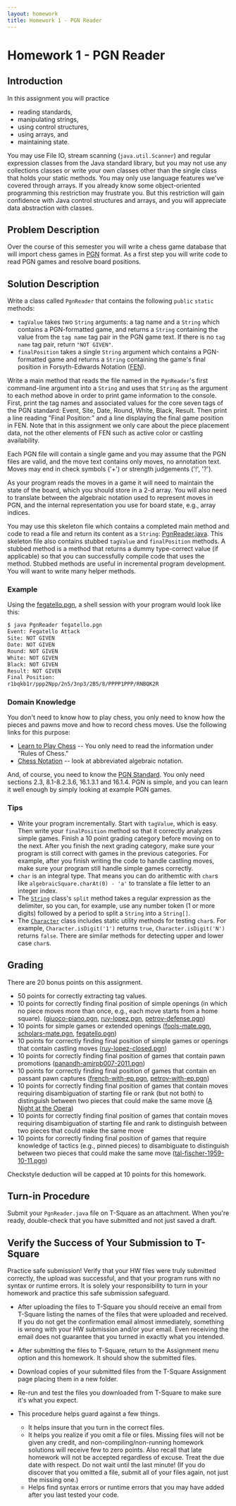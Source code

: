 ```yaml
---
layout: homework
title: Homework 1 - PGN Reader
---
```


# Homework 1 - PGN Reader

## Introduction

In this assignment you will practice

- reading standards,
- manipulating strings,
- using control structures,
- using arrays, and
- maintaining state.

You may use File IO, stream scanning (`java.util.Scanner`) and regular expression classes from the Java standard library, but you may not use any collections classes or write your own classes other than the single class that holds your static methods. You may only use language features we've covered through arrays. If you already know some object-oriented programming this restriction may frustrate you. But this restriction will gain confidence with Java control structures and arrays, and you will appreciate data abstraction with classes.

## Problem Description

Over the course of this semester you will write a chess game database that will import chess games in [PGN](http://www.saremba.de/chessgml/standards/pgn/pgn-complete.htm) format. As a first step you will write code to read PGN games and resolve board positions.

## Solution Description

Write a class called `PgnReader` that contains the following `public` `static` methods:

- `tagValue` takes two `String` arguments: a tag name and a `String`  which contains a PGN-formatted game, and returns a `String` containing the value from the `tag name` tag pair in the PGN game text. If there is no `tag name` tag pair, return `"NOT GIVEN"`.
- `finalPosition` takes a single `String` argument which contains a PGN-formatted game and returns a `String` containing the game's final position in Forsyth-Edwards Notation ([FEN](http://www.saremba.de/chessgml/standards/pgn/pgn-complete.htm#c16.1)).

Write a main method that reads the file named in the `PgnReader`'s first command-line argument into a `String` and uses that `String` as the argument to each method above in order to print game information to the console. First, print the tag names and associated values for the core seven tags of the PGN standard: Event, Site, Date, Round, White, Black, Result. Then print a line reading "Final Position:" and a line displaying the final game position in FEN. Note that in this assignment we only care about the piece placement data, not the other elements of FEN such as active color or castling availability.

Each PGN file will contain a single game and you may assume that the PGN files are valid, and the move text contains only moves, no annotation text. Moves may end in check symbols ('+') or strength judgements ('!', '?').

As your program reads the moves in a game it will need to maintain the state of the board, which you should store in a 2-d array. You will also need to translate between the algebraic notation used to represent moves in PGN, and the internal representation you use for board state, e.g., array indices.

You may use this skeleton file which contains a completed main method and code to read a file and return its content as a `String`: [PgnReader.java](PgnReader.java). This skeleton file also contains stubbed `tagValue` and `finalPosition` methods. A stubbed method is a method that returns a dummy type-correct value (if applicable) so that you can successfully compile code that uses the method. Stubbed methods are useful in incremental program development. You will want to write many helper methods.

### Example

Using the [fegatello.pgn](fegatello.pgn), a shell session with your program would look like this:

```sh
$ java PgnReader fegatello.pgn
Event: Fegatello Attack
Site: NOT GIVEN
Date: NOT GIVEN
Round: NOT GIVEN
White: NOT GIVEN
Black: NOT GIVEN
Result: NOT GIVEN
Final Position:
r1bqkb1r/ppp2Npp/2n5/3np3/2B5/8/PPPP1PPP/RNBQK2R
```

### Domain Knowledge

You don't need to know how to play chess, you only need to know how the pieces and pawns move and how to record chess moves. Use the following links for this purpose:

- [Learn to Play Chess](http://www.chesscorner.com/tutorial/learn.htm) -- You only need to read the information under "Rules of Chess."
- [Chess Notation](http://www.chesscorner.com/tutorial/basic/notation/notate.htm) -- look at abbreviated algebraic notation.


And, of course, you need to know the [PGN Standard](http://www.saremba.de/chessgml/standards/pgn/pgn-complete.htm). You only need sections 2.3, 8.1-8.2.3.6, 16.1.3.1 and 16.1.4. PGN is simple, and you can learn it well enough by simply looking at example PGN games.

### Tips

- Write your program incrementally. Start with `tagValue`, which is easy. Then write your `finalPosition` method so that it correctly analyzes simple games. Finish a 10 point grading category before moving on to the next. After you finish the next grading category, make sure your program is still correct with games in the previous categories. For example, after you finish writing the code to handle castling moves, make sure your program still handle simple games correctly.
- `char` is an integral type. That means you can do arithemtic with `char`s like `algebraicSquare.charAt(0) - 'a'` to translate a file letter to an integer index.
- The [`String`](https://docs.oracle.com/javase/8/docs/api/java/lang/String.html) class's `split` method takes a regular expression as the delimiter, so you can, for example, use any number token (1 or more digits) followed by a period to split a `String` into a `String[]`.
- The [`Character`](https://docs.oracle.com/javase/8/docs/api/java/lang/Character.html) class includes static utility methods for testing `char`s. For example, `Character.isDigit('1')` returns `true`, `Character.isDigit('N')` returns `false`. There are similar methods for detecting upper and lower case `char`s.

## Grading

There are 20 bonus points on this assignment.

- 50 points for correctly extracting tag values.
- 10 points for correctly finding final position of simple openings (in which no piece moves more than once, e.g., each move starts from a home square). ([giuoco-piano.pgn](giuoco-piano.pgn), [ruy-lopez.pgn](ruy-lopez.pgn), [petrov-defense.pgn](petrov-defense.pgn))
- 10 points for simple games or extended openings ([fools-mate.pgn](fools-mate.pgn), [scholars-mate.pgn](scholars-mate.pgn), [fegatello.pgn](fegatello.pgn))
- 10 points for correctly finding final position of simple games or openings that contain castling moves ([ruy-lopez-closed.pgn](ruy-lopez-closed.pgn))
- 10 points for correctly finding final position of games that contain pawn promotions ([panandh-amirpb007-2011.pgn](panandh-amirpb007-2011.pgn))
- 10 points for correctly finding final position of games that contain en passant pawn captures ([french-with-ep.pgn](french-with-ep.pgn), [petrov-with-ep.pgn](petrov-with-ep.pgn))
- 10 points for correctly finding final position of games that contain moves requiring disambiguation of starting file or rank (but not both) to distinguish between two pieces that could make the same move ([A Night at the Opera](morphy-isouard-karl-1958.pgn))
- 10 points for correctly finding final position of games that contain moves requiring disambiguation of starting file and rank to distinguish between two pieces that could make the same move
- 10 points for correctly finding final position of games that require knowledge of tactics (e.g., pinned pieces) to disambiguate to distinguish between two pieces that could make the same move ([tal-fischer-1959-10-11.pgn](tal-fischer-1959-10-11.pgn))

Checkstyle deduction will be capped at 10 points for this homework.

## Turn-in Procedure

Submit your `PgnReader.java` file on T-Square as an attachment.  When you're ready, double-check that you have submitted and not just saved a draft.

## Verify the Success of Your Submission to T-Square

Practice safe submission! Verify that your HW files were truly submitted correctly, the upload was successful, and that your program runs with no syntax or runtime errors. It is solely your responsibility to turn in your homework and practice this safe submission safeguard.

- After uploading the files to T-Square you should receive an email from T-Square listing the names of the files that were uploaded and received. If you do not get the confirmation email almost immediately, something is wrong with your HW submission and/or your email. Even receiving the email does not guarantee that you turned in exactly what you intended.
- After submitting the files to T-Square, return to the Assignment menu option and this homework. It should show the submitted files.
- Download copies of your submitted files from the T-Square Assignment page placing them in a new folder.
- Re-run and test the files you downloaded from T-Square to make sure it's what you expect.
- This procedure helps guard against a few things.

    - It helps insure that you turn in the correct files.
    - It helps you realize if you omit a file or files. Missing files will not be given any credit, and non-compiling/non-running homework solutions will receive few to zero points. Also recall that late homework will not be accepted regardless of excuse. Treat the due date with respect.  Do not wait until the last minute!
(If you do discover that you omitted a file, submit all of your files again, not just the missing one.)
    - Helps find syntax errors or runtime errors that you may have added after you last tested your code.
